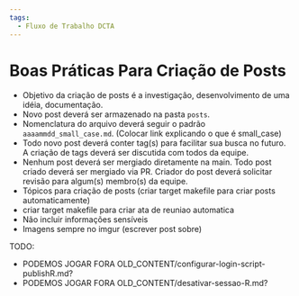 ```yaml
---
tags:
  - Fluxo de Trabalho DCTA
---
```


# Boas Práticas Para Criação de Posts

- Objetivo da criação de posts é a investigação, desenvolvimento de uma idéia, documentação.
- Novo post deverá ser armazenado na pasta `posts`.
- Nomenclatura do arquivo deverá seguir o padrão `aaaammdd_small_case.md`. (Colocar link explicando o que é small_case)
- Todo novo post deverá conter tag(s) para facilitar sua busca no futuro. A criação de tags deverá ser discutida com todos da equipe.
- Nenhum post deverá ser mergiado diretamente na main. Todo post criado deverá ser mergiado via PR. Criador do post deverá solicitar revisão para algum(s) membro(s) da equipe.
- Tópicos para criação de posts (criar target makefile para criar posts automaticamente)
- criar target makefile para criar ata de reuniao automatica
- Não incluir informações sensíveis
- Imagens sempre no imgur (escrever post sobre)


TODO:

- PODEMOS JOGAR FORA OLD_CONTENT/configurar-login-script-publishR.md?
- PODEMOS JOGAR FORA OLD_CONTENT/desativar-sessao-R.md?